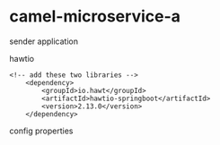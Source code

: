 # camel-microservice-a
sender application



hawtio

	<!-- add these two libraries -->
		<dependency>
			<groupId>io.hawt</groupId>
			<artifactId>hawtio-springboot</artifactId>
			<version>2.13.0</version>
		</dependency>

config properties

